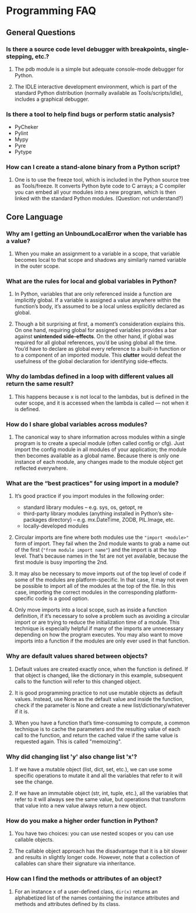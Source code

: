 # Programming FAQ

## General Questions

### Is there a source code level debugger with breakpoints, single-stepping, etc.?

1. The pdb module is a simple but adequate console-mode debugger for Python.

2. The IDLE interactive development environment, which is part of the standard Python distribution (normally available as Tools/scripts/idle), includes a graphical debugger.

### Is there a tool to help find bugs or perform static analysis?

- PyCheker
- Pylint
- Mypy
- Pyre
- Pytype

### How can I create a stand-alone binary from a Python script?

1. One is to use the freeze tool, which is included in the Python source tree as Tools/freeze. It converts Python byte code to C arrays; a C compiler you can embed all your modules into a new program, which is then linked with the standard Python modules. (Question: not understand?)

## Core Language

### Why am I getting an UnboundLocalError when the variable has a value?

1. When you make an assignment to a variable in a scope, that variable becomes local to that scope and shadows any similarly named variable in the outer scope.

### What are the rules for local and global variables in Python?

1. In Python, variables that are only referenced inside a function are implicitly global. If a variable is assigned a value anywhere within the function’s body, it’s assumed to be a local unless explicitly declared as global.

2. Though a bit surprising at first, a moment’s consideration explains this. On one hand, requiring global for assigned variables provides a bar against **unintended side-effects**. On the other hand, if global was required for all global references, you’d be using global all the time. You’d have to declare as global every reference to a built-in function or to a component of an imported module. This **clutter** would defeat the usefulness of the global declaration for identifying side-effects.

### Why do lambdas defined in a loop with different values all return the same result?

1. This happens because x is not local to the lambdas, but is defined in the outer scope, and it is accessed when the lambda is called — not when it is defined.

### How do I share global variables across modules?

1. The canonical way to share information across modules within a single program is to create a special module (often called config or cfg). Just import the config module in all modules of your application; the module then becomes available as a global name. Because there is only one instance of each module, any changes made to the module object get reflected everywhere.

### What are the “best practices” for using import in a module?

1. It’s good practice if you import modules in the following order:
    - standard library modules – e.g. sys, os, getopt, re
    - third-party library modules (anything installed in Python’s site-packages directory) – e.g. mx.DateTime, ZODB, PIL.Image, etc.
    - locally-developed modules

2. Circular imports are fine where both modules use the `"import <module>"` form of import. They fail when the 2nd module wants to grab a name out of the first (`"from module import name"`) and the import is at the top level. That’s because names in the 1st are not yet available, because the first module is busy importing the 2nd.

3. It may also be necessary to move imports out of the top level of code if some of the modules are platform-specific. In that case, it may not even be possible to import all of the modules at the top of the file. In this case, importing the correct modules in the corresponding platform-specific code is a good option.

4. Only move imports into a local scope, such as inside a function definition, if it’s necessary to solve a problem such as avoiding a circular import or are trying to reduce the initialization time of a module. This technique is especially helpful if many of the imports are unnecessary depending on how the program executes. You may also want to move imports into a function if the modules are only ever used in that function.

### Why are default values shared between objects?

1. Default values are created exactly once, when the function is defined. If that object is changed, like the dictionary in this example, subsequent calls to the function will refer to this changed object.

2. It is good programming practice to not use mutable objects as default values. Instead, use None as the default value and inside the function, check if the parameter is None and create a new list/dictionary/whatever if it is.

3. When you have a function that’s time-consuming to compute, a common technique is to cache the parameters and the resulting value of each call to the function, and return the cached value if the same value is requested again. This is called "memoizing".

### Why did changing list 'y' also change list 'x'?

1. If we have a mutable object (list, dict, set, etc.), we can use some specific operations to mutate it and all the variables that refer to it will see the change.

2. If we have an immutable object (str, int, tuple, etc.), all the variables that refer to it will always see the same value, but operations that transform that value into a new value always return a new object.

### How do you make a higher order function in Python?

1. You have two choices: you can use nested scopes or you can use callable objects.

2. The callable object approach has the disadvantage that it is a bit slower and results in slightly longer code. However, note that a collection of callables can share their signature via inheritance.

### How can I find the methods or attributes of an object?

1. For an instance x of a user-defined class, `dir(x)` returns an alphabetized list of the names containing the instance attributes and methods and attributes defined by its class.
